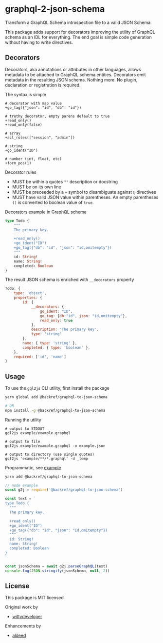 # graphql-2-json-schema

Transform a GraphQL Schema introspection file to a valid JSON Schema.

This package adds support for decorators improving the utility of GraphQL schema as an IDL for
everything. The end goal is simple code generation without having to write directives.

## Decorators

Decorators, aka annotations or attributes in other languages, allows metadata to be attached to
GraphQL schema entities. Decorators emit metadata in the resulting JSON schema. Nothing more. No
plugin, declaration or registration is required.

The syntax is simple

```shell
# decorator with map value
+go_tag({"json": "id", "db": "id"})

# truthy decorator, empty parens default to true
+read_only()
+read_only(false)

# array
+acl_roles(["session", "admin"])

# string
+go_ident("ID")

# number (int, float, etc)
+form_pos(1)
```

Decorator rules

-   MUST be within a quotes `""` description or docstring
-   MUST be on its own line
-   MUST be preceeded by a `+` symbol to disambiguate against `@` directives
-   MUST have valid JSON value within parentheses. An empty parentheses `()` is converted to boolean
    value of `true`.

Decorators example in GraphQL schema

```graphql
type Todo {
    """
    The primary key.

    +read_only()
    +go_ident("ID")
    +go_tag({"db": "id", "json": "id,omitempty"})
    """
    id: String!
    name: String!
    completed: Boolean
}
```

The result JSON schema is enriched with `__decorators` property

```javascript
Todo: {
    type: 'object',
    properties: {
        id: {
            __decorators: {
                go_ident: "ID",
                go_tag: {db:"id", json: "id,omitempty"},
                read_only: true
            },
            description: 'The primary key',
            type: 'string'
        },
        name: { type: 'string' },
        completed: { type: 'boolean' },
    },
    required: ['id', 'name']
}
```

## Usage

To use the `gql2js` CLI utility, first install the package

```sh
yarn global add @backref/graphql-to-json-schema

# OR
npm install -g @backref/graphql-to-json-schema
```

Running the utility

```shell
# output to STDOUT
gql2js example/example.graphql

# output to file
gql2js example/example.graphql -o example.json

# output to directory (use single quotes)
gql2js 'example/**/*.graphql' -d _temp
```

Programmatic, see [example](example/index.js)

```sh
yarn add @backref/graphql-to-json-schema
```

```javascript
// node example
const g2j = require('@backref/graphql-to-json-schema')

const text = `
type Todo {
  """
  The primary key.

  +read_only()
  +go_ident("ID")
  +go_tag({"db": "id", "json": "id,omitempty"})
  """
  id: String!
  name: String!
  completed: Boolean
}
`

const jsonSchema = await g2j.parseGraphQL(text)
console.log(JSON.stringify(jsonSchema, null, 2))
```

## License

This package is MIT licensed

Original work by

-   [wittydeveloper](https://github.com/wittydeveloper/graphql-to-json-schema)

Enhancements by

-   [aldeed](https://github.com/aldeed/graphql-to-json-schema)

